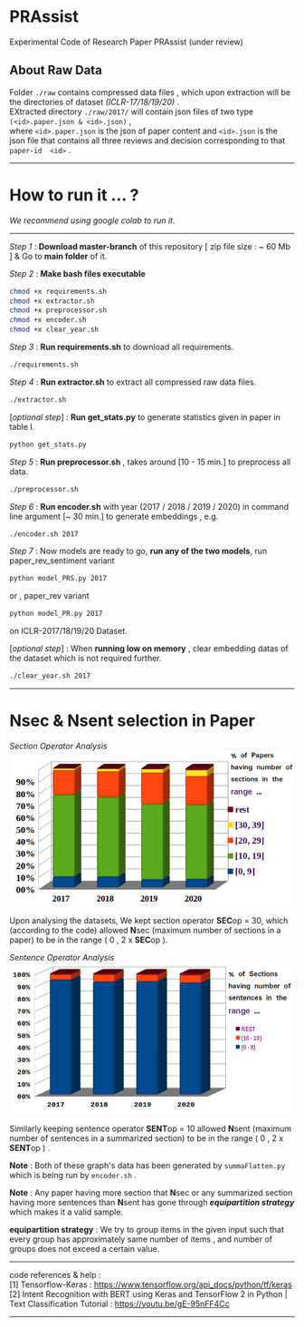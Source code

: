 # PRAssist
Experimental Code of Research Paper PRAssist (under review)

## About Raw Data

Folder ```./raw``` contains compressed data files , which upon extraction will be the directories of dataset _(ICLR-17/18/19/20)_ . <br>EXtracted directory ```./raw/2017/``` will contain json files of two type ```(<id>.paper.json & <id>.json)``` , <br>where ```<id>.paper.json``` is the json of paper content and ```<id>.json``` is the json file that contains all three reviews and decision corresponding to that ```paper-id  <id>``` .
***

# How to run it ... ?

_We recommend using google colab to run it._
***

_Step 1_ :  **Download master-branch** of this repository [ zip file size : ~ 60 Mb ] & Go to **main folder** of it.

_Step 2_ :  **Make bash files executable**
```bash
chmod +x requirements.sh
chmod +x extractor.sh
chmod +x preprocessor.sh
chmod +x encoder.sh
chmod +x clear_year.sh
```
_Step 3_ :  **Run requirements.sh** to download all requirements.
```bash
./requirements.sh
```
_Step 4_ : **Run extractor.sh** to extract all compressed raw data files.
```bash
./extractor.sh
```
[_optional step_] : **Run get_stats.py** to generate statistics given in paper in table I.
```bash
python get_stats.py
```
_Step 5_ :  **Run preprocessor.sh** ,  takes around [10 - 15 min.] to preprocess all data.
```bash
./preprocessor.sh
```
_Step 6_ :  **Run encoder.sh** with year (2017 / 2018 / 2019 / 2020) in command line argument [~ 30 min.]  to generate embeddings , e.g.
```bash
./encoder.sh 2017
```
_Step 7_ :  Now models are ready to go, **run any of the two models**, run paper_rev_sentiment variant
```bash
python model_PRS.py 2017
```
or , paper_rev variant
```bash
python model_PR.py 2017
```
on ICLR-2017/18/19/20 Dataset.


[_optional step_] :  When **running low on memory** , clear embedding datas of the dataset which is not required further.
```bash
./clear_year.sh 2017
```
***
# Nsec & Nsent selection in Paper 

_Section Operator Analysis_
![Alt text](./res/section_stat_final.png)

Upon analysing the datasets, We kept section operator **SEC**op = 30, which (according to the code) allowed **N**sec (maximum number of sections in a paper) to be in the range ( 0 , 2 x **SEC**op ). 

_Sentence Operator Analysis_
![Alt text](./res/sentence_stat_final.png)

Similarly keeping sentence operator  **SENT**op = 10 allowed **N**sent (maximum number of sentences in a summarized section) to be in the range ( 0 , 2 x **SENT**op ) .

**Note** : Both of these graph's data has been generated by ```summaFlatten.py``` which is being run by ```encoder.sh```  .


**Note** : Any paper having more section that **N**sec or any summarized section having more sentences than **N**sent has gone through **_equipartition strategy_** which makes it a valid sample. 

**equipartition strategy** : We try to group items in the given input such that every group has approximately same number of items , and number of groups does not exceed a certain value.

***

code references & help :<br>
[1] Tensorflow-Keras : https://www.tensorflow.org/api_docs/python/tf/keras <br>
[2] Intent Recognition with BERT using Keras and TensorFlow 2 in Python | Text Classification Tutorial : https://youtu.be/gE-95nFF4Cc

***
